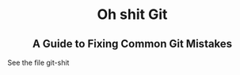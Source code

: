 <h1 align="center">
  Oh shit Git
</h1>
<h2 align="center">  
  A Guide to Fixing Common Git Mistakes
</h2>
<p> See the file git-shit</p>
